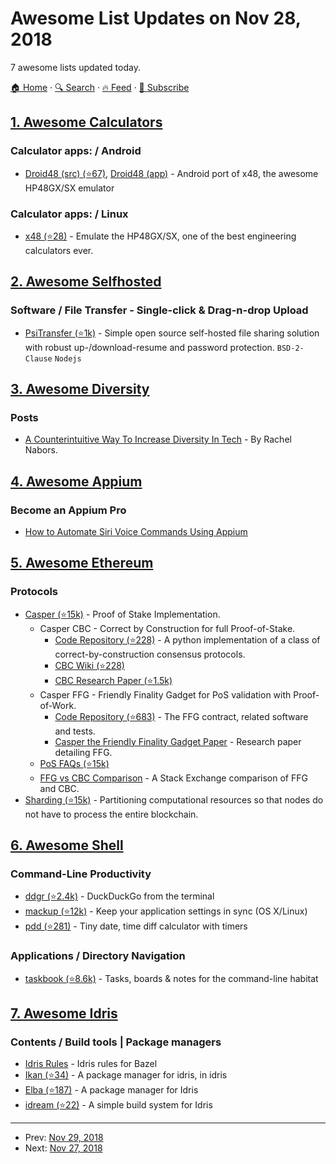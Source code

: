 # Awesome List Updates on Nov 28, 2018

7 awesome lists updated today.

[🏠 Home](/README.md) · [🔍 Search](https://test.trackawesomelist.com/search/) · [🔥 Feed](https://test.trackawesomelist.com/rss.xml) · [📮 Subscribe](https://trackawesomelist.us17.list-manage.com/subscribe?u=d2f0117aa829c83a63ec63c2f&id=36a103854c)



## [1. Awesome Calculators](/content/xxczaki/awesome-calculators/README.md)

### Calculator apps: / Android

*   [Droid48 (src) (⭐67)](https://github.com/shagr4th/droid48/tree/master/app/src/main), [Droid48 (app)](https://play.google.com/store/apps/details?id=org.ab.x48) - Android port of x48, the awesome HP48GX/SX emulator

### Calculator apps: / Linux

*   [x48 (⭐28)](https://github.com/gwenhael-le-moine/x48) - Emulate the HP48GX/SX, one of the best engineering calculators ever.

## [2. Awesome Selfhosted](/content/awesome-selfhosted/awesome-selfhosted/README.md)

### Software / File Transfer - Single-click & Drag-n-drop Upload

*   [PsiTransfer (⭐1k)](https://github.com/psi-4ward/psitransfer) - Simple open source self-hosted file sharing solution with robust up-/download-resume and password protection. `BSD-2-Clause` `Nodejs`

## [3. Awesome Diversity](/content/folkswhocode/awesome-diversity/README.md)

### Posts

*   [A Counterintuitive Way To Increase Diversity In Tech](https://medium.com/@rachelnabors/a-counterintuitive-way-to-increase-diversity-in-tech-31aea2ce6a50) - By Rachel Nabors.

## [4. Awesome Appium](/content/SrinivasanTarget/awesome-appium/README.md)

### Become an Appium Pro

*   [How to Automate Siri Voice Commands Using Appium](https://appiumpro.com/editions/45)

## [5. Awesome Ethereum](/content/ttumiel/Awesome-Ethereum/README.md)

### Protocols

*   [Casper (⭐15k)](https://github.com/ethereum/wiki/wiki/Casper-Proof-of-Stake-compendium) - Proof of Stake Implementation.
    *   Casper CBC - Correct by Construction for full Proof-of-Stake.
        *   [Code Repository (⭐228)](https://github.com/ethereum/cbc-casper) - A python implementation of a class of correct-by-construction consensus protocols.
        *   [CBC Wiki (⭐228)](https://github.com/ethereum/cbc-casper/wiki)
        *   [CBC Research Paper (⭐1.5k)](https://github.com/ethereum/research/blob/master/papers/cbc-consensus/AbstractCBC.pdf)
    *   Casper FFG - Friendly Finality Gadget for PoS validation with Proof-of-Work.
        *   [Code Repository (⭐683)](https://github.com/ethereum/casper) - The FFG contract, related software and tests.
        *   [Casper the Friendly Finality Gadget Paper](https://arxiv.org/abs/1710.09437) - Research paper detailing FFG.
    *   [PoS FAQs (⭐15k)](https://github.com/ethereum/wiki/wiki/Proof-of-Stake-FAQs)
    *   [FFG vs CBC Comparison](https://ethereum.stackexchange.com/questions/31797/casper-ffg-vs-casper-ghost-cbc/31814#31814) - A Stack Exchange comparison of FFG and CBC.
*   [Sharding (⭐15k)](https://github.com/ethereum/wiki/wiki/Sharding-introduction-R\&D-compendium) - Partitioning computational resources so that nodes do not have to process the entire blockchain.

## [6. Awesome Shell](/content/alebcay/awesome-shell/README.md)

### Command-Line Productivity

*   [ddgr (⭐2.4k)](https://github.com/jarun/ddgr) - DuckDuckGo from the terminal
*   [mackup (⭐12k)](https://github.com/lra/mackup/) - Keep your application settings in sync (OS X/Linux)
*   [pdd (⭐281)](https://github.com/jarun/pdd) - Tiny date, time diff calculator with timers

### Applications / Directory Navigation

*   [taskbook (⭐8.6k)](https://github.com/klaussinani/taskbook) - Tasks, boards & notes for the command-line habitat

## [7. Awesome Idris](/content/joaomilho/awesome-idris/README.md)

### Contents / Build tools | Package managers

*   [Idris Rules](http://idris.build) - Idris rules for Bazel
*   [Ikan (⭐34)](https://github.com/idris-industry/ikan) - A package manager for idris, in idris
*   [Elba (⭐187)](https://github.com/elba/elba) - A package manager for Idris
*   [idream (⭐22)](https://github.com/idream-build/idream) - A simple build system for Idris

---

- Prev: [Nov 29, 2018](/content/2018/11/29/README.md)
- Next: [Nov 27, 2018](/content/2018/11/27/README.md)